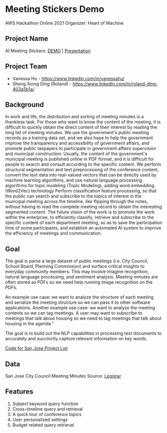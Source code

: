 # Meeting Stickers Demo

AWS Hackathon Online 2021
Organizer: Heart of Machine

## Project Name

AI Meeting Stickers: [DEMO](https://meeting-stickers.000webhostapp.com/) | [Presentation](https://github.com/vanessa920/amazonaws-hackathon-2021/blob/main/%E5%96%84%E7%94%A8AI%EF%BC%8C%E5%88%9B%E9%80%A0%E7%BE%8E%E5%A5%BD%E7%94%9F%E6%B4%BB%E3%80%82/AI%20Meeting%20Stickers%20-%20AI%E4%BC%9A%E8%AE%AE%E4%BE%BF%E7%AD%BE%E6%9D%A1%20-%20%E7%82%92%E6%A0%97%E5%AD%90%E5%B0%8F%E9%98%9F/img/AI%20Meeting%20Stickers.pdf)

## Project Team

+ Vanessa Hu - https://www.linkedin.com/in/vanessahu/
+ Sheng Xiong Ding (Roland) - https://www.linkedin.com/in/roland-ding-403a5b1a/

## Background

In work and life, the distribution and sorting of meeting minutes is a thankless task. For those who want to know the content of the meeting, it is difficult to quickly obtain the direct content of their interest by reading the long list of meeting minutes. We use the government's public meeting records as a training data set, and we also hope to help the government improve the transparency and accessibility of government affairs, and promote public taxpayers to participate in government affairs supervision and municipal construction. Usually, the content of the government's municipal meeting is published online in PDF format, and it is difficult for people to search and consult according to the specific content. We perform structural segmentation and text preprocessing of the conference content, convert the text data into real-valued vectors that can be directly used by machine learning algorithms, and use natural language processing algorithms for topic modeling (Topic Modeling), adding word embedding (Word2Vec) technology Perform classification feature processing, so that the public can search and subscribe to the topics of interest in the municipal meeting across the timeline, like flipping through the notes, without having to read the complete meeting record to obtain the interesting segmented content. The future vision of the work is to promote the work within the enterprise, to efficiently classify, retrieve and subscribe to the specific content of each department meeting, so as to save the participation time of some participants, and establish an automated AI system to improve the efficiency of meetings and communication.

## Goal

The goal is parse a large dataset of public meetings (i.e. City Council, School Board, Planning Commission) and surface critical insights to everyday community members. This may involve imagine recognition, natural language processing, and sentiment analysis. Meeting minutes are often stored as PDFs so we need help running image recognition on the PDFs. 

An example use case: we want to analyze the structure of each meeting and serialize the meeting structure so we can pass it to other software applications. 
Another example use case: we want to analyze the meeting contents so we can tag meetings. A user may want to subscribe to meetings that talk about housing so we need to tag meetings that talk about housing in the agenda."

The goal is to build out the NLP capabilities in processing text documents to accurately and succinctly capture relevant information on key words.

[Code for San Jose Project List](https://docs.google.com/spreadsheets/d/15nBWVyG4nFTOFKP4u1tOgFxH9xwAF8uaZG47ABm7HQ4/edit#gid=545916388)

## Data

San Jose City Council Meeting Minutes Source: [Legistar](https://sanjose.legistar.com/Calendar.aspx)

## Features

1. Subject keyword query function
2. Cross-timeline query and retrieval
3. A quick tour of conference topics
4. User personalized settings
5. Budget related query retrieval


